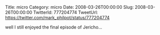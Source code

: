 Title: micro
Category: micro
Date: 2008-03-26T00:00:00
Slug: 2008-03-26T00:00:00
TwitterId: 777204774
TweetUrl: https://twitter.com/mark_philpot/status/777204774

well I still enjoyed the final episode of Jericho...